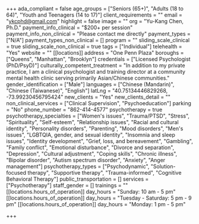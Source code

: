 +++
ada_compliant = false
age_groups = ["Seniors (65+)", "Adults (18 to 64)", "Youth and Teenagers (14 to 17)"]
client_requirements = ""
email = "ykcphd@gmail.com"
highlight = false
image = ""
org = "Yu-Kang Chen, Ph.D."
payment_info_clinical = "$200+ per session"
payment_info_non_clinical = "Please contact me directly"
payment_types = ["N/A"]
payment_types_non_clinical = []
program = ""
sliding_scale_clinical = true
sliding_scale_non_clinical = true
tags = ["Individual"]
telehealth = "Yes"
website = ""
[[locations]]
address = "One Penn Plaza"
boroughs = ["Queens", "Manhattan", "Brooklyn"]
credentials = ["Licensed Psychologist (PhD/PsyD)"]
culturally_competent_treatment = "In addition to my private practice, I am a clinical psychologist and training director at a community mental health clinic serving primarily Asian/Chinese communities."
gender_identification = ["Male"]
languages = ["Chinese (Mandarin)", "Chinese (Taiwanese)", "English"]
latLng = "40.75134446829268, -73.99230456795424"
new_clients = "Yes"
new_clients_detail = ""
non_clinical_services = ["Clinical Supervision", "Psychoeducation"]
parking = "No"
phone_number = "862-414-4577"
psychotherapy = true
psychotherapy_specialties = ["Women's issues", "Trauma/PTSD", "Stress", "Spirituality", "Self-esteem", "Relationship issues", "Racial and cultural identity", "Personality disorders", "Parenting", "Mood disorders", "Men's issues", "LGBTQIA, gender, and sexual identity", "Insomnia and sleep issues", "Identity development", "Grief, loss, and bereavement", "Gambling", "Family conflict", "Emotional disturbance", "Divorce and separation", "Depression", "Cultural adjustment", "Coping skills", "Chronic illness", "Bipolar disorder", "Autism spectrum disorder", "Anxiety", "Anger management"]
psychotherapy_types = ["Psychodynamic", "Solution-focused therapy", "Supportive therapy", "Trauma-informed", "Cognitive Behavioral Therapy"]
public_transportation = []
services = ["Psychotherapy"]
staff_gender = []
trainings = ""
[[locations.hours_of_operation]]
day_hours = "Sunday: 10 am - 5 pm"
[[locations.hours_of_operation]]
day_hours = "Tuesday - Saturday: 5 pm - 9 pm"
[[locations.hours_of_operation]]
day_hours = "Monday: 1 pm - 5 pm"

+++
